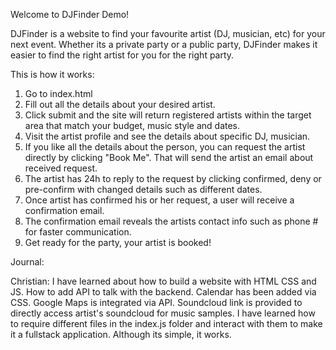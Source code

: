 
Welcome to DJFinder Demo!

DJFinder is a website to find your favourite artist (DJ, musician, etc) for your next event. 
Whether its a private party or a public party, DJFinder makes it easier to find the right artist for you for the right party.

This is how it works:

1. Go to index.html
2. Fill out all the details about your desired artist.
3. Click submit and the site will return registered artists within the target area that match your budget, music style and dates.
4. Visit the artist profile and see the details about specific DJ, musician. 
5. If you like all the details about the person, you can request the artist directly by clicking "Book Me". 
That will send the artist an email about received request. 
6. The artist has 24h to reply to the request by clicking confirmed, deny or pre-confirm with changed details such as different dates.
7. Once artist has confirmed his or her request, a user will receive a confirmation email. 
8. The confirmation email reveals the artists contact info such as phone # for faster communication. 
9. Get ready for the party, your artist is booked!

Journal:

Christian: I have learned about how to build a website with HTML CSS and JS. How to add API to talk with the backend. Calendar has been added via CSS. Google Maps is integrated via API. Soundcloud link is provided to directly access artist's soundcloud for music samples. 
I have learned how to require different files in the index.js folder and interact with them to make it a fullstack application.
Although its simple, it works. 
